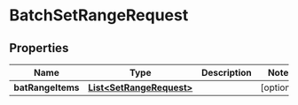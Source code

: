 

# BatchSetRangeRequest


## Properties

Name | Type | Description | Notes
------------ | ------------- | ------------- | -------------
**batRangeItems** | [**List&lt;SetRangeRequest&gt;**](SetRangeRequest.md) |  |  [optional]



